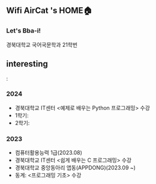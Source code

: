 ## Wifi AirCat 's HOME🏠

### Let's Bba-i!
경북대학교 국어국문학과 21학번

## interesting
:

### 2024
- 경북대학교 IT센터 <예제로 배우는 Python 프로그래밍> 수강
- 1학기:
- 2학기:
  
### 2023
- 컴퓨터활용능력 1급(2023.08)
- 경북대학교 IT센터 <쉽게 배우는 C 프로그래밍> 수강
- 경북대학교 중앙동아리 앱동(APPDONG)(2023.09 ~)
- 동계: <프로그래밍 기초> 수강


